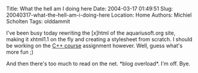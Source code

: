 Title: What the hell am I doing here
Date: 2004-03-17 01:49:51
Slug: 20040317-what-the-hell-am-i-doing-here
Location: Home
Authors: Michiel Scholten
Tags: olddammit

<p>I've been busy today rewriting the [x]html of the aquariusoft.org site, making it xhtml1.1 on the fly and creating a stylesheet from scratch. I should be working on the <a href="http://www.cs.vu.nl/~ralf/cpp/">C++ course</a> assignment however. Well, guess what's more fun ;)</p>
<p>And then there's too much to read on the net. *blog overload*. I'm off. Bye.</p>